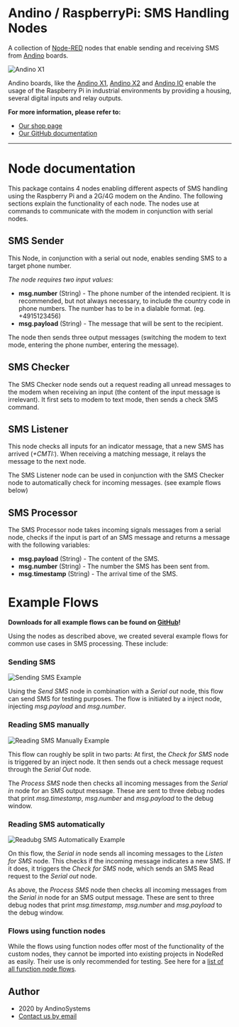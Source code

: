 Andino / RaspberryPi: SMS Handling Nodes
====================

A collection of [Node-RED][1] nodes that enable sending and receiving SMS from [Andino](https://github.com/andino-systems/Andino) boards.

![Andino X1](https://raw.githubusercontent.com/andino-systems/Andino/master/Andino-Common/src/NodeRed/AndinoSMS/node-red-contrib-andino-sms/img/andinoX1.png)

Andino boards, like the [Andino X1](https://github.com/andino-systems/Andino/tree/master/Andino-X1), [Andino X2](https://github.com/andino-systems/Andino/tree/master/Andino-X2) and [Andino IO](https://github.com/andino-systems/Andino/tree/master/Andino-IO) enable the usage of the Raspberry Pi in industrial environments by providing a housing, several digital inputs and relay outputs.

**For more information, please refer to:**

* [Our shop page](https://andino.shop/)
* [Our GitHub documentation](https://github.com/andino-systems/Andino)

-------

# Node documentation

This package contains 4 nodes enabling different aspects of SMS handling using the Raspberry Pi and a 2G/4G modem on the Andino. The following sections explain the functionality of each node. The nodes use at commands to communicate with the modem in conjunction with serial nodes.

## SMS Sender

This Node, in conjunction with a serial out node, enables sending SMS to a target phone number. 

*The node requires two input values:*

* **msg.number** (String) - The phone number of the intended recipient. It is recommended, but not always necessary, to include the country code in phone numbers. The number has to be in a dialable format. (eg. +4915123456)
* **msg.payload** (String) - The message that will be sent to the recipient.

The node then sends three output messages (switching the modem to text mode, entering the phone number, entering the message).

## SMS Checker

The SMS Checker node sends out a request reading all unread messages to the modem when receiving an input (the content of the input message is irrelevant). It first sets to modem to text mode, then sends a check SMS command.

## SMS Listener

This node checks all inputs for an indicator message, that a new SMS has arrived (*+CMTI:*). When receiving a matching message, it relays the message to the next node.

The SMS Listener node can be used in conjunction with the SMS Checker node to automatically check for incoming messages. (see example flows below)

## SMS Processor

The SMS Processor node takes incoming signals messages from a serial node, checks if the input is part of an SMS message and returns a message with the following variables:

* **msg.payload** (String) - The content of the SMS.
* **msg.number** (String) - The number the SMS has been sent from.
* **msg.timestamp** (String) - The arrival time of the SMS.

# Example Flows

**Downloads for all example flows can be found on [GitHub](https://github.com/andino-systems/Andino/tree/master/Andino-Common/src/NodeRed/AndinoSMS/Flows/FlowsCustomNodes)!**

Using the nodes as described above, we created several example flows for common use cases in SMS processing. These include:

### Sending SMS

![Sending SMS Example](https://raw.githubusercontent.com/andino-systems/Andino/master/Andino-Common/src/NodeRed/AndinoSMS/node-red-contrib-andino-sms/img/Flows/SendingSMS.png)

Using the *Send SMS* node in combination with a *Serial out* node, this flow can send SMS for testing purposes. The flow is initiated by a inject node, injecting *msg.payload* and *msg.number*.

### Reading SMS manually

![Reading SMS Manually Example](https://raw.githubusercontent.com/andino-systems/Andino/master/Andino-Common/src/NodeRed/AndinoSMS/node-red-contrib-andino-sms/img/Flows/ReadingSMSManually.png)

This flow can roughly be split in two parts: At first, the *Check for SMS* node is triggered by an inject node. It then sends out a check message request through the *Serial Out* node.

The *Process SMS* node then checks all incoming messages from the *Serial in* node for an SMS output message. These are sent to three debug nodes that print *msg.timestamp*, *msg.number* and *msg.payload* to the debug window.

### Reading SMS automatically

![Readubg SMS Automatically Example](https://raw.githubusercontent.com/andino-systems/Andino/master/Andino-Common/src/NodeRed/AndinoSMS/node-red-contrib-andino-sms/img/Flows/ReadingSMSAutomatically.png)

On this flow, the *Serial in* node sends all incoming messages to the *Listen for SMS* node. This checks if the incoming message indicates a new SMS. If it does, it triggers the *Check for SMS* node, which sends an SMS Read request to the *Serial out* node.

As above, the *Process SMS* node then checks all incoming messages from the *Serial in* node for an SMS output message. These are sent to three debug nodes that print *msg.timestamp*, *msg.number* and *msg.payload* to the debug window.


### Flows using function nodes

While the flows using function nodes offer most of the functionality of the custom nodes, they cannot be imported into existing projects in NodeRed as easily. Their use is only recommended for testing. See here for a [list of all function node flows](https://github.com/andino-systems/Andino/tree/master/Andino-Common/src/NodeRed/AndinoSMS/Flows/FlowsFunctionNodes).


Author
-----

* 2020 by AndinoSystems
* [Contact us by email](mailto:info@andino.systems)

[1]:https://nodered.org
[2]:https://andino.systems/andino-x1/
